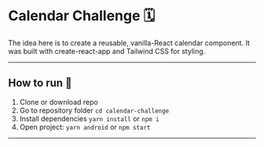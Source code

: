 
# Calendar Challenge 🗓

The idea here is to create a reusable, vanilla-React calendar component. It was built with create-react-app and Tailwind CSS for styling.

---

## How to run 🚀
1) Clone or download repo
2) Go to repository folder `cd calendar-challenge`
3) Install dependencies `yarn install` or `npm i`
4) Open project: `yarn android` or  `npm start`

---
